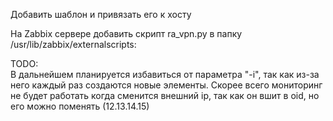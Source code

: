 Добавить шаблон и привязать его к хосту 


На Zabbix сервере добавить скрипт ra_vpn.py в папку /usr/lib/zabbix/externalscripts:


TODO:\
В дальнейшем планируется избавиться от параметра "-i", так как из-за него каждый раз создаются новые элементы.
Скорее всего мониторинг не будет работать когда сменится внешний ip, так как он вшит в oid, но его можно поменять (12.13.14.15)

